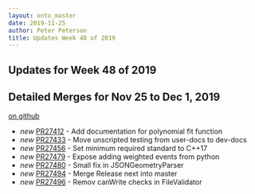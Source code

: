 ```yaml
---
layout: onto_master
date: 2019-11-25
author: Peter Peterson
title: Updates Week 48 of 2019
---
```

Updates for Week 48 of 2019
---------------------------

Detailed Merges for Nov 25 to Dec 1, 2019
-----------------------------------------
[on github](https://github.com/mantidproject/mantid/pulls?q=is%3Apr+merged%3A2019-11-26..2019-12-01)

* *new* [PR27412](https://github.com/mantidproject/mantid/pull/27412) - Add documentation for polynomial fit function
* *new* [PR27433](https://github.com/mantidproject/mantid/pull/27433) - Move unscripted testing from user-docs to dev-docs
* *new* [PR27456](https://github.com/mantidproject/mantid/pull/27456) - Set minimum required standard to C++17
* *new* [PR27479](https://github.com/mantidproject/mantid/pull/27479) - Expose adding weighted events from python
* *new* [PR27480](https://github.com/mantidproject/mantid/pull/27480) - Small fix in JSONGeometryParser
* *new* [PR27494](https://github.com/mantidproject/mantid/pull/27494) - Merge Release next into master
* *new* [PR27496](https://github.com/mantidproject/mantid/pull/27496) - Remov canWrite checks in FileValidator

